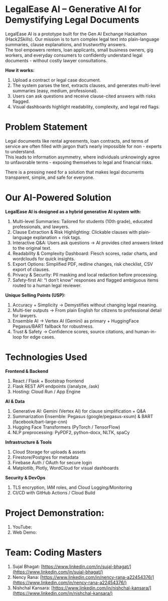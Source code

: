 # LegalEase AI – Generative AI for Demystifying Legal Documents

LegalEase AI is a prototype built for the Gen AI Exchange Hackathon (Hack2Skills). Our mission is to turn complex legal text into plain-language summaries, clause explanations, and trustworthy answers.
<br>The tool empowers renters, loan applicants, small business owners, gig workers, and everyday consumers to confidently understand legal documents - without costly lawyer consultations.

<b>How it works:</b>
1. Upload a contract or legal case document.
2. The system parses the text, extracts clauses, and generates multi-level summaries (easy, medium, professional).
3. Users can ask questions and receive clause-cited answers with risks flagged.
4. Visual dashboards highlight readability, complexity, and legal red flags.

# Problem Statement

Legal documents like rental agreements, loan contracts, and terms of service are often filled with jargon that’s nearly impossible for non - experts to understand.
<br>This leads to information asymmetry, where individuals unknowingly agree to unfavorable terms - exposing themselves to legal and financial risks.

There is a pressing need for a solution that makes legal documents transparent, simple, and safe for everyone.

# Our AI-Powered Solution
<b>LegalEase AI is designed as a hybrid generative AI system with:</b>
1. Multi-level Summaries: Tailored for students (10th grade), educated professionals, and lawyers.
2. Clause Extraction & Risk Highlighting: Clickable clauses with plain-language explanation + risk tags.
3. Interactive Q&A: Users ask questions → AI provides cited answers linked to the original text.
4. Readability & Complexity Dashboard: Flesch scores, radar charts, and wordclouds for quick insights.
5. Export Options: Simplified PDF, redline changes, risk checklist, CSV export of clauses.
6. Privacy & Security: PII masking and local redaction before processing.
7. Safety-first AI: “I don’t know” responses and flagged ambiguous items routed to a human legal reviewer.

<b>Unique Selling Points (USP):</b>
1. Accuracy + Simplicity → Demystifies without changing legal meaning.
2. Multi-tier outputs → From plain English for citizens to professional detail for lawyers.
3. Ensemble AI → Vertex AI (Gemini) as primary + HuggingFace Pegasus/BART fallback for robustness.
4. Trust & Safety → Confidence scores, source citations, and human-in-loop for edge cases.

# Technologies Used
<b>Frontend & Backend</b>
1. React / Flask + Bootstrap frontend
2. Flask REST API endpoints (/analyze, /ask)
3. Hosting: Cloud Run / App Engine

<b>AI & Data</b>
1. Generative AI: Gemini (Vertex AI) for clause simplification + Q&A
2. Summarization Ensemble: Pegasus (google/pegasus-xsum) & BART (facebook/bart-large-cnn)
3. Hugging Face Transformers (PyTorch / TensorFlow)
4. NLP preprocessing: PyPDF2, python-docx, NLTK, spaCy

<b>Infrastructure & Tools</b>
1. Cloud Storage for uploads & assets
2. Firestore/Postgres for metadata
3. Firebase Auth / OAuth for secure login
4. Matplotlib, Plotly, WordCloud for visual dashboards

<b>Security & DevOps</b>
1. TLS encryption, IAM roles, and Cloud Logging/Monitoring
2. CI/CD with GitHub Actions / Cloud Build

# Project Demonstration:
1. YouTube: []()
2. Web Demo: []()

# Team: Coding Masters
1. Sujal Bhagat: [https://www.linkedin.com/in/sujal-bhagat/](https://www.linkedin.com/in/sujal-bhagat/)
2. Nency Rana: [https://www.linkedin.com/in/nency-rana-a22454376/](https://www.linkedin.com/in/nency-rana-a22454376/)
3. Nishchal Kansara: [https://www.linkedin.com/in/nishchal-kansara/](https://www.linkedin.com/in/nishchal-kansara/)
